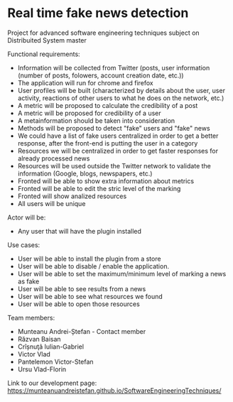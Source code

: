 # Real time fake news detection
Project for advanced software engineering techniques subject on Distribuited System master

Functional requirements:
  - Information will be collected from Twitter (posts, user information (number of posts, folowers, account creation date, etc.))
  - The application will run for chrome and firefox
  - User profiles will be built (characterized by details about the user, user activity, reactions of other users to what he does on the network, etc.)
  - A metric will be proposed to calculate the credibility of a post
  - A metric will be proposed for credibility of a user
  - A metainformation should be taken into consideration
  - Methods will be proposed to detect "fake" users and "fake" news
  - We could have a list of fake users centralized in order to get a better response, after the front-end is putting the user in a category
  - Resources we will be centralized in order to get faster responses for already processed news
  - Resources will be used outside the Twitter network to validate the information (Google, blogs, newspapers, etc.)
  - Fronted will be able to show extra information about metrics
  - Fronted will be able to edit the stric level of the marking
  - Fronted will show analized resources
  - All users will be unique

Actor will be:
  - Any user that will have the plugin installed

Use cases:
  - User will be able to install the plugin from a store
  - User will be able to disable / enable the application.
  - User will be able to set the maximum/minimum level of marking a news as fake
  - User will be able to see results from a news
  - User will be able to see what resources we found
  - User will be able to open those resources


Team members:
  - Munteanu Andrei-Ștefan - Contact member
  - Răzvan Baisan
  - Crîșnuţã Iulian-Gabriel
  - Victor Vlad
  - Pantelemon Victor-Stefan
  - Ursu Vlad-Florin

Link to our development page:
https://munteanuandreistefan.github.io/SoftwareEngineeringTechniques/
